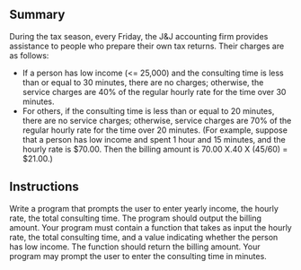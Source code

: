 ## Summary
During the tax season, every Friday, the J&J accounting firm provides assistance to people who prepare their own tax returns. Their charges are as follows:  

* If a person has low income (<= 25,000) and the consulting time is less than or equal to 30 minutes, there are no charges; otherwise, the service charges are 40% of the regular hourly rate for the time over 30 minutes.
* For others, if the consulting time is less than or equal to 20 minutes, there are no service charges; otherwise, service charges are 70% of the regular hourly rate for the time over 20 minutes.
(For example, suppose that a person has low income and spent 1 hour and 15 minutes, and the hourly rate is $70.00. Then the billing amount is 70.00 X.40 X (45/60) = $21.00.)

## Instructions
Write a program that prompts the user to enter yearly income, the hourly rate, the total consulting time. The program should output the billing amount. Your program must contain a function that takes as input the hourly rate, the total consulting time, and a value indicating whether the person has low income. The function should return the billing amount. Your program may prompt the user to enter the consulting time in minutes.
